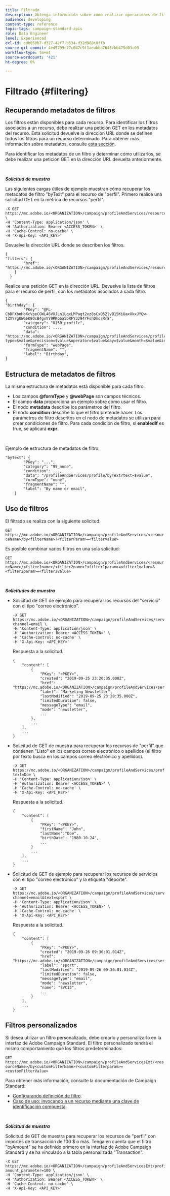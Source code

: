 ```yaml
---
title: Filtrado
description: Obtenga información sobre cómo realizar operaciones de filtrado.
audience: developing
content-type: reference
topic-tags: campaign-standard-apis
role: Data Engineer
level: Experienced
exl-id: cdb050b7-d327-42f7-b534-d32d988c8ffb
source-git-commit: 4ed5799c77c647c9f1aeabba7645fbb475d03c09
workflow-type: tm+mt
source-wordcount: '421'
ht-degree: 0%

---
```


# Filtrado {#filtering}

## Recuperando metadatos de filtros

Los filtros están disponibles para cada recurso. Para identificar los filtros asociados a un recurso, debe realizar una petición GET en los metadatos del recurso. Esta solicitud devuelve la dirección URL donde se definen todos los filtros para un recurso determinado. Para obtener más información sobre metadatos, consulte [esta sección](metadata-mechanism.md).

Para identificar los metadatos de un filtro y determinar cómo utilizarlos, se debe realizar una petición GET en la dirección URL devuelta anteriormente.

<br/>

***Solicitud de muestra***

Las siguientes cargas útiles de ejemplo muestran cómo recuperar los metadatos de filtro &quot;byText&quot; para el recurso de &quot;perfil&quot;. Primero realice una solicitud GET en la métrica de recursos &quot;perfil&quot;.

```
-X GET https://mc.adobe.io/<ORGANIZATION>/campaign/profileAndServices/resourceType/profile \
-H 'Content-Type: application/json' \
-H 'Authorization: Bearer <ACCESS_TOKEN>' \
-H 'Cache-Control: no-cache' \
-H 'X-Api-Key: <API_KEY>'
```

Devuelve la dirección URL donde se describen los filtros.

```
{
"filters": {
        "href": "https://mc.adobe.io/<ORGANIZATION>/campaign/profileAndServices/resourceType/<PKEY>/filters/"
    }
  }
```

Realice una petición GET en la dirección URL. Devuelve la lista de filtros para el recurso de perfil, con los metadatos asociados a cada filtro.

```
{
"birthday": {
        "PKey": "@FL-CbDFXbnHbXcVpeCGWL46VXJLn1LqxLMPagt2vz8sCxQ52lvB15KiUaxXkxJYQw-tZXYrgUWG6K8QcB4gxVY9RKoba5bRFY3294YFshDmorRr8",
        "category": "0150_profile",
        "condition": ...,
        "data": "https://mc.adobe.io/<ORGANIZATION>/campaign/profileAndServices/profile/birthday?type=$value&precision=$value&operator=$value&day=$value&month=$value&includeStart=$value&endDay=$value&endMonth=$value&includeEnd=$value&relativeValue=$value&nextUnitsValue=$value&previousUnitsValue=$value",
        "formType": "webPage",
        "fragmentName": "",
        "label": "Birthday",
}
```

## Estructura de metadatos de filtros

La misma estructura de metadatos está disponible para cada filtro:

* Los campos **@formType** y **@webPage** son campos técnicos.
* El campo **data** proporciona un ejemplo sobre cómo usar el filtro.
* El nodo **metadata** describe los parámetros del filtro.
* El nodo **condition** describe lo que el filtro pretende hacer. Los parámetros de filtro descritos en el nodo de metadatos se utilizan para crear condiciones de filtro. Para cada condición de filtro, si **enabledIf** es true, se aplicará **expr**.

<br/>

Ejemplo de estructura de metadatos de filtro:

```
"byText": {
        "PKey": "...",
        "category": "99_none",
        "condition": ...,
        "data": "/profileAndServices/profile/byText?text=$value",
        "formType": "none",
        "fragmentName": "",
        "label": "By name or email",
    }
```

## Uso de filtros

El filtrado se realiza con la siguiente solicitud:

`GET https://mc.adobe.io/<ORGANIZATION>/campaign/profileAndServices/<resourceName>/by<filterName>?<filterParam>=<filterValue>`

Es posible combinar varios filtros en una sola solicitud:

`GET https://mc.adobe.io/<ORGANIZATION>/campaign/profileAndServices/<resourceName>/<filter1name>/<filter2name>?<filter1param>=<filter1value>&<filter2param>=<filter2value>`

<br/>

***Solicitudes de muestra***

* Solicitud de GET de ejemplo para recuperar los recursos del &quot;servicio&quot; con el tipo &quot;correo electrónico&quot;.

  ```
  -X GET https://mc.adobe.io/<ORGANIZATION>/campaign/profileAndServices/service/byChannel?channel=email \
  -H 'Content-Type: application/json' \
  -H 'Authorization: Bearer <ACCESS_TOKEN>' \
  -H 'Cache-Control: no-cache' \
  -H 'X-Api-Key: <API_KEY>'
  ```

  Respuesta a la solicitud.

  ```
  {
      "content": [
          {
              "PKey": "<PKEY>",
              "created": "2019-09-25 23:20:35.000Z",
              "href": "https://mc.adobe.io/<ORGANIZATION>/campaign/profileAndServices/service/@I_FIiDush4OQPc0mbOVR9USoh36Tt5CsD35lATvQjdWlXrYc0lFkvle2XIwZUbD8GqTVvSp8AfWFUvjkGMe1fPe5nok",
              "label": "Marketing Newsletter",
              "lastModified": "2019-09-25 23:20:35.000Z",
              "limitedDuration": false,
              "messageType": "email",
              "mode": "newsletter",
              ...
          },
          ...
      ],
      ...
  }
  ```

* Solicitud de GET de muestra para recuperar los recursos de &quot;perfil&quot; que contienen &quot;Listo&quot; en
los campos correo electrónico o apellidos (el filtro por texto busca en los campos correo electrónico y apellidos).

  ```
  -X GET https://mc.adobe.io/<ORGANIZATION>/campaign/profileAndServices/profile/byText?text=Doe \
  -H 'Content-Type: application/json' \
  -H 'Authorization: Bearer <ACCESS_TOKEN>' \
  -H 'Cache-Control: no-cache' \
  -H 'X-Api-Key: <API_KEY>'
  ```

  Respuesta a la solicitud.

  ```
  {
      "content": [
          {
              "PKey": "<PKEY>",
              "firstName": "John",
              "lastName":"Doe",
              "birthDate": "1980-10-24",
              ...
          }
          ...
      ],
      ...
  }
  ```

* Solicitud de GET de ejemplo para recuperar los recursos de servicios con el tipo &quot;correo electrónico&quot; y la etiqueta &quot;deporte&quot;.

  ```
  -X GET https://mc.adobe.io/<ORGANIZATION>/campaign/profileAndServices/service/byChannel/byText?channel=email&text=sport \
  -H 'Content-Type: application/json' \
  -H 'Authorization: Bearer <ACCESS_TOKEN>' \
  -H 'Cache-Control: no-cache' \
  -H 'X-Api-Key: <API_KEY>'
  ```

  Respuesta a la solicitud.

  ```
  {
      "content": [
          {
              "PKey": "<PKEY>",
              "created": "2019-09-26 09:36:01.014Z",
              "href": "https://mc.adobe.io/<ORGANIZATION>/campaign/profileAndServices/service/<PKEY>",
              "label": "sport",
              "lastModified": "2019-09-26 09:36:01.014Z",
              "limitedDuration": false,
              "messageType": "email",
              "mode": "newsletter",
              "name": "SVC13",
              ...
          }
      ],
      ...
  }
  ```

## Filtros personalizados

Si desea utilizar un filtro personalizado, debe crearlo y personalizarlo en la interfaz de Adobe Campaign Standard. El filtro personalizado tendrá el mismo comportamiento que los filtros predeterminados:

`GET https://mc.adobe.io/<ORGANIZATION>/campaign/profileAndServicesExt/<resourceName>/by<customFilterName>?<customFilterparam>=<customFilterValue>`

Para obtener más información, consulte la documentación de Campaign Standard:

* [Configurando definición de filtro](https://helpx.adobe.com/campaign/standard/developing/using/configuring-filter-definition.html).
* [Caso de uso: invocando a un recurso mediante una clave de identificación compuesta](https://experienceleague.adobe.com/docs/campaign-standard/using/developing/adding-or-extending-a-resource/uc-calling-resource-id-key.html).

<br/>

***Solicitud de muestra***

Solicitud de GET de muestra para recuperar los recursos de &quot;perfil&quot; con importes de transacción de 100 $ o más. Tenga en cuenta que el filtro &quot;byAmount&quot; se ha definido primero en la interfaz de Adobe Campaign Standard y se ha vinculado a la tabla personalizada &quot;Transaction&quot;.

```
-X GET https://mc.adobe.io/<ORGANIZATION>/campaign/profileAndServicesExt/profile/byAmount?amount_parameter=100 \
-H 'Content-Type: application/json' \
-H 'Authorization: Bearer <ACCESS_TOKEN>' \
-H 'Cache-Control: no-cache' \
-H 'X-Api-Key: <API_KEY>'
```

<!--
Response to the request.

```

{
    "content": [
        {
            "PKey": "<PKEY>",
            "builtIn": false,
            "created": "2019-09-26 09:36:01.014Z",
            "desc": "",
            "end": "",
            "href": "https://mc.adobe.io/<ORGANIZATION>/campaign/profileAndServices/profile/<PKEY>",
            ...
        }
    ],
}

```

-->

<!-- exemple à vérifier de bout en bout-->

<!--+category = query editor
privacy ?
displayFOrmat ?
pour faire un POST sur une enum, il faut lui passer le @name décrit dans le noeud values, chaque @name a une correspondance en format = au format définit par le resType
-->





<!--
 if link ou collection.* resName +
* resTarget tout ca, ca va ensemble : le système de lien, resTarget va donner la ressource targetée par le lien. type
resType = type technique (long..) resType = link alors unbound='false' ou 'true'
If type = enumeration alors champ "values" rajouté et les valeurs sont dans values
pour faire un POST sur une enum, il faut lui passer le @name décrit dans le noeud values, chaque @name a une correspondance en format = au format définit par le resType
ail faut que la valeur poster soit conforme ,elle doit valider la dataPolicy . La dataPolicy peut soit controler la valeur (email invalide), soit transformé (cas du smartCase par exemple)
type dans les metadata = type de haut-niveau (nombre, text)
-->
